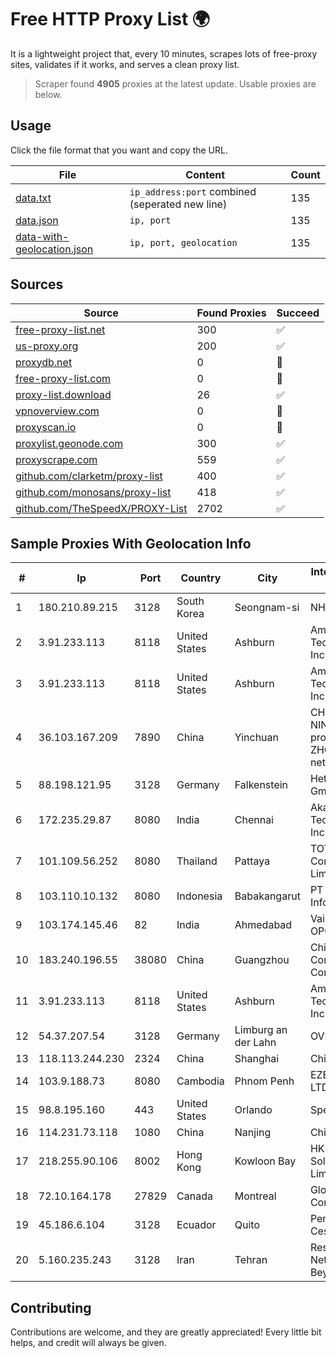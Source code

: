 
# Free HTTP Proxy List 🌍

It is a lightweight project that, every 10 minutes, scrapes lots of free-proxy sites, validates if it works, and serves a clean proxy list.


> Scraper found **4905** proxies at the latest update. Usable proxies are below.

## Usage

Click the file format that you want and copy the URL.


|File|Content|Count|
|----|-------|-----|
|[data.txt](https://raw.githubusercontent.com/themiralay/Proxy-List-World/master/data.txt)|`ip_address:port` combined (seperated new line)|135|
|[data.json](https://raw.githubusercontent.com/themiralay/Proxy-List-World/master/data.json)|`ip, port`|135|
|[data-with-geolocation.json](https://raw.githubusercontent.com/themiralay/Proxy-List-World/master/data-with-geolocation.json)|`ip, port, geolocation`|135|

## Sources

|Source|Found Proxies|Succeed|
|------|-------------|-------|
|[free-proxy-list.net](https://free-proxy-list.net)|300|✅|
|[us-proxy.org](https://www.us-proxy.org)|200|✅|
|[proxydb.net](http://proxydb.net)|0|🚫|
|[free-proxy-list.com](https://free-proxy-list.com/?page=&port=&type%5B%5D=http&type%5B%5D=https&up_time=0&search=Search)|0|🚫|
|[proxy-list.download](https://www.proxy-list.download/HTTP)|26|✅|
|[vpnoverview.com](https://vpnoverview.com/privacy/anonymous-browsing/free-proxy-servers)|0|🚫|
|[proxyscan.io](https://www.proxyscan.io)|0|🚫|
|[proxylist.geonode.com](https://proxylist.geonode.com/api/proxy-list?limit=300&page=1&sort_by=lastChecked&sort_type=desc&protocols=http,https)|300|✅|
|[proxyscrape.com](https://api.proxyscrape.com/v2/?request=displayproxies&protocol=http&timeout=10000&country=all&ssl=all&anonymity=all)|559|✅|
|[github.com/clarketm/proxy-list](https://raw.githubusercontent.com/clarketm/proxy-list/master/proxy-list-raw.txt)|400|✅|
|[github.com/monosans/proxy-list](https://raw.githubusercontent.com/monosans/proxy-list/main/proxies/http.txt)|418|✅|
|[github.com/TheSpeedX/PROXY-List](https://raw.githubusercontent.com/TheSpeedX/PROXY-List/master/http.txt)|2702|✅|


## Sample Proxies With Geolocation Info

|#|Ip|Port|Country|City|Internet Service Provider|
|-|--|----|-------|----|-------------------------|
|1|180.210.89.215|3128|South Korea|Seongnam-si|NHNCLOUD|
|2|3.91.233.113|8118|United States|Ashburn|Amazon Technologies Inc.|
|3|3.91.233.113|8118|United States|Ashburn|Amazon Technologies Inc.|
|4|36.103.167.209|7890|China|Yinchuan|CHINANET NINGXIA province ZHONGWEI IDC network|
|5|88.198.121.95|3128|Germany|Falkenstein|Hetzner Online GmbH|
|6|172.235.29.87|8080|India|Chennai|Akamai Technologies, Inc.|
|7|101.109.56.252|8080|Thailand|Pattaya|TOT Public Company Limited|
|8|103.110.10.132|8080|Indonesia|Babakangarut|PT Citra Jelajah Informatika|
|9|103.174.145.46|82|India|Ahmedabad|Vaidik Netsol OPC PVT LTD|
|10|183.240.196.55|38080|China|Guangzhou|China Mobile Communications Corporation|
|11|3.91.233.113|8118|United States|Ashburn|Amazon Technologies Inc.|
|12|54.37.207.54|3128|Germany|Limburg an der Lahn|OVH SAS|
|13|118.113.244.230|2324|China|Shanghai|Chinanet|
|14|103.9.188.73|8080|Cambodia|Phnom Penh|EZECOM CO., LTD.|
|15|98.8.195.160|443|United States|Orlando|Spectrum|
|16|114.231.73.118|1080|China|Nanjing|Chinanet|
|17|218.255.90.106|8002|Hong Kong|Kowloon Bay|HKBN Enterprise Solutions HK Limited|
|18|72.10.164.178|27829|Canada|Montreal|GloboTech Communications|
|19|45.186.6.104|3128|Ecuador|Quito|Perez Tito Julio Cesar|
|20|5.160.235.243|3128|Iran|Tehran|Respina Networks & Beyond PJSC|



## Contributing

Contributions are welcome, and they are greatly appreciated! Every
little bit helps, and credit will always be given.

